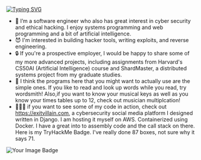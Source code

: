 [![Typing SVG](https://readme-typing-svg.demolab.com/?lines=Hi+I'm+Dan+Gray,+welcome!+)](https://git.io/typing-svg)
- 👻 I’m a software engineer who also has great interest in cyber security and ethical hacking. I enjoy systems programming and web programming and a bit of artificial intelligence.  
- 😈 I'm interested in building hacker tools, writing exploits, and reverse engineering. 
- 🔒 If you're a prospective employer, I would be happy to share some of my more advanced projects, including assignments from Harvard's CS50AI (Artificial Intelligence) course and ShardMaster, a distributed systems project from my graduate studies.
- 🤖 I think the programs here that you might want to actually use are the simple ones. If you like 
  to read and look up words while you read, try wordsmith! Also,if you want to know your musical keys as well as you know your times tables up to 
  12, check out musician multiplcation!
- 🧑🏻‍💻  if you want to see some of my code in action, check out https://exitvillain.com, a cybersecurity social media platform I designed written in Django. I am hosting it myself on AWS. Containerized using Docker. I have a great into 
      to assembly code and the call stack on there.  Here is my TryHackMe Badge. I've really done 87 boxes, not sure why it says 71. 
<img src="https://tryhackme-badges.s3.amazonaws.com/exitvillain.png" alt="Your Image Badge"/>



<!--
**exitvillain/exitvillain** is a ✨ _special_ ✨ repository because its `README.md` (this file) appears on your GitHub profile.

Here are some ideas to get you started:

- 👻⠀Hi! I'm @exitvillain
- 🧑🏻‍💻 I’m a cyber security engineer , ethical hacker, and software developer
     who wants to write his own exploits instead of running someone else's 
- 😈 I'm interested in building hacker tools, writing exploits, and reverse engineering
- 🤖 I also enjoy systems programming and writing web applications. After all To attack a system,
     you should a bit of experience building them, in my opinion.
- 🔒 You might find a few miscelaneous projects posted here as well

-->
